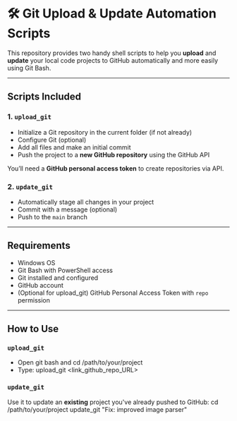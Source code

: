 # 🛠️ Git Upload & Update Automation Scripts

This repository provides two handy shell scripts to help you **upload** and **update** your local code projects to GitHub automatically and more easily using Git Bash.

---

##  Scripts Included

### 1. `upload_git`
- Initialize a Git repository in the current folder (if not already)
- Configure Git (optional)
- Add all files and make an initial commit
- Push the project to a **new GitHub repository** using the GitHub API

 You’ll need a **GitHub personal access token** to create repositories via API.

### 2. `update_git`
- Automatically stage all changes in your project
- Commit with a message (optional)
- Push to the `main` branch

---

## Requirements

- Windows OS
- Git Bash with PowerShell access
- Git installed and configured
- GitHub account
- (Optional for upload_git) GitHub Personal Access Token with `repo` permission

---

##  How to Use
###  `upload_git`
- Open git bash and cd /path/to/your/project
- Type: upload_git <link_github_repo_URL>

###  `update_git`
Use it to update an **existing** project you've already pushed to GitHub:
cd /path/to/your/project
update_git "Fix: improved image parser"
